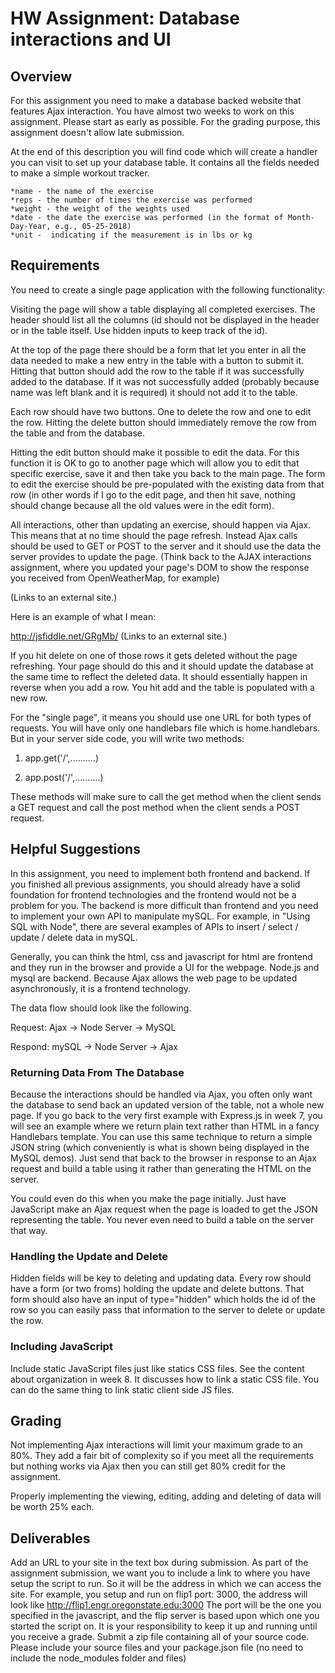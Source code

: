 # HW Assignment: Database interactions and UI

## Overview

For this assignment you need to make a database backed website that features Ajax interaction.  You have almost two weeks to work on this assignment.  Please start as early as possible.  For the grading purpose, this assignment doesn't allow late submission.

At the end of this description you will find code which will create a handler you can visit to set up your database table. It contains all the fields needed to make a simple workout tracker.

	*name - the name of the exercise
	*reps - the number of times the exercise was performed
	*weight - the weight of the weights used
	*date - the date the exercise was performed (in the format of Month-Day-Year, e.g., 05-25-2018)
	*unit -  indicating if the measurement is in lbs or kg
 

## Requirements

You need to create a single page application with the following functionality:

Visiting the page will show a table displaying all completed exercises. The header should list all the columns (id should not be displayed in the header or in the table itself. Use hidden inputs to keep track of the id).

At the top of the page there should be a form that let you enter in all the data needed to make a new entry in the table with a button to submit it. Hitting that button should add the row to the table if it was successfully added to the database. If it was not successfully added (probably because name was left blank and it is required) it should not add it to the table.

Each row should have two buttons. One to delete the row and one to edit the row. Hitting the delete button should immediately remove the row from the table and from the database.

Hitting the edit button should make it possible to edit the data. For this function it is OK to go to another page which will allow you to edit that specific exercise, save it and then take you back to the main page. The form to edit the exercise should be pre-populated with the existing data from that row (in other words if I go to the edit page, and then hit save, nothing should change because all the old values were in the edit form).

All interactions, other than updating an exercise, should happen via Ajax. This means that at no time should the page refresh. Instead Ajax calls should be used to GET or POST to the server and it should use the data the server provides to update the page. (Think back to the AJAX interactions assignment, where you updated your page's DOM to show the response you received from OpenWeatherMap, for example)

 (Links to an external site.)

Here is an example of what I  mean:

http://jsfiddle.net/GRgMb/ (Links to an external site.)

If you hit delete on one of those rows it gets deleted without the page refreshing. Your page should do this and it should update the database at the same time to reflect the deleted data. It should essentially happen in reverse when you add a row. You hit add and the table is populated with a new row.

For the "single page", it means you should use one URL for both types of requests. You will have only one handlebars file which is home.handlebars. But in your server side code, you will write two methods:

1) app.get('/',..........)

2) app.post('/',..........)

These methods will make sure to call the get method when the client sends a GET request and call the post method when the client sends a POST request.

 

## Helpful Suggestions

In this assignment, you need to implement both frontend and backend. If you finished all previous assignments, you should already have a solid foundation for frontend technologies and the frontend would not be a problem for you. The backend is more difficult than frontend and you need to implement your own API to manipulate mySQL. For example, in "Using SQL with Node", there are several examples of APIs to insert / select / update / delete data in mySQL.

Generally, you can think the html, css and javascript for html are frontend and they run in the browser and provide a UI for the webpage. Node.js and mysql are backend. Because Ajax allows the web page to be updated asynchronously, it is a frontend technology.

The data flow should look like the following.

Request: Ajax -> Node Server -> MySQL

Respond: mySQL -> Node Server -> Ajax

 

### Returning Data From The Database
Because the interactions should be handled via Ajax, you often only want the database to send back an updated version of the table, not a whole new page. If you go back to the very first example with Express.js in week 7, you will see an example where we return plain text rather than HTML in a fancy Handlebars template. You can use this same technique to return a simple JSON string (which conveniently is what is shown being displayed in the MySQL demos). Just send that back to the browser in response to an Ajax request and build a table using it rather than generating the HTML on the server.

You could even do this when you make the page initially. Just have JavaScript make an Ajax request when the page is loaded to get the JSON representing the table. You never even need to build a table on the server that way.

### Handling the Update and Delete
Hidden fields will be key to deleting and updating data. Every row should have a form (or two froms) holding the update and delete buttons. That form should also have an input of type="hidden" which holds the id of the row so you can easily pass that information to the server to delete or update the row.

### Including JavaScript
Include static JavaScript files just like statics CSS files. See the content about organization in week 8. It discusses how to link a static CSS file. You can do the same thing to link static client side JS files.

 

## Grading
Not implementing Ajax interactions will limit your maximum grade to an 80%. They add a fair bit of complexity so if you meet all the requirements but nothing works via Ajax then you can still get 80% credit for the assignment.

Properly implementing the viewing, editing, adding and deleting of data will be worth 25% each.

## Deliverables
Add an URL to your site in the text box during submission. As part of the assignment submission, we want you to include a link to where you have setup the script to run. So it will be the address in which we can access the site.  For example, you setup and run on flip1 port: 3000, the address will look like http://flip1.engr.oregonstate.edu:3000
The port will be the one you specified in the javascript, and the flip server is based upon which one you started the script on. It is your responsibility to keep it up and running until you receive a grade. Submit a zip file containing all of your source code. Please include your source files and your package.json file (no need to include the node_modules folder and files)
 
